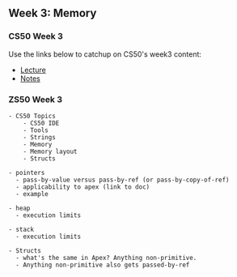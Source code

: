 ## Week 3: Memory

### CS50 Week 3
Use the links below to catchup on CS50's week3 content: 

- [Lecture](https://www.youtube.com/watch?v=cC9I3XxkZXw)
- [Notes](https://cs50.harvard.edu/college/weeks/3/notes/)

### ZS50 Week 3

```
- CS50 Topics
    - CS50 IDE
    - Tools
    - Strings
    - Memory
    - Memory layout
    - Structs

- pointers
  - pass-by-value versus pass-by-ref (or pass-by-copy-of-ref)
  - applicability to apex (link to doc)
  - example

- heap
  - execution limits

- stack
  - execution limits

- Structs
  - what's the same in Apex? Anything non-primitive. 
  - Anything non-primitive also gets passed-by-ref
```